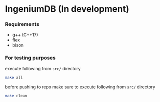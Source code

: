 # IngeniumDB (In development)

### Requirements

- g++ (C++17)
- flex
- bison

### For testing purposes

execute following from `src/` directory
```bash
make all
```

before pushing to repo make sure to execute following from `src/` directory
```bash
make clean
```


